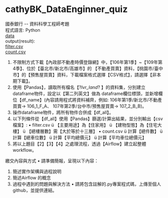 # cathyBK_DataEnginner_quiz
國泰銀行 -- 資料科學工程師考題  
程式語言: Python   
[data](https://drive.google.com/drive/folders/17dZ0KMLadqqnlc6dRUmevBx0sq9DAQ5-?usp=drive_link)   
output(result):  
[filter.csv](https://drive.google.com/file/d/1HZDWtrKPnzph9b3brmdZtExQMikoIanV/view?usp=drive_link)  
[count.csv](https://drive.google.com/file/d/1u9BObKA23wn7PyOLmPJkTkN3bYEQ5fPo/view?usp=drive_link)  


1. 不限制方式下載【內政部不動產時價登錄網】中，【106年第1季】~【109年第4季】、位於【臺北市/新北市/高雄市】的
【不動產買賣】資料，【桃園市/臺中市】的【預售屋買賣】資料，下載檔案格式選擇【CSV格式】，請選擇【非本期下載】。
2. 使用【Pandas】，讀取所有檔名【?_lvr_land_? 】的資料集，分別建立dataframe物件，設定以【第二列英文】做為
dataframe欄位標頭，並新增欄位【df_name】(內容請用程式將資料補齊，例如: 106年第1季/新北市/不動產買賣-> 106_1_F_A、
107年第2季/台中市/預售屋買賣-> 107_2_B_B)。
3. 操作dataframe物件，將所有物件合併成【df_all】。
4. 以下列條件從【df_all】使用【Pandas】篩選/計算出結果，並分別輸出【csv 檔案】:
• filter.csv
ü 【主要用途】為【住家用】
ü 【建物型態】為【住宅大樓】
ü 【總樓層數】需【大於等於十三層】
• count.csv
ü 計算【總件數】
ü 計算【總車位數】
ü 計算【平均總價元】
ü 計算【平均車位總價元】
5. 將以上題目【2】【3】【4】之處理流程，透過【Airflow】建立起整體workflow。

繳交內容與方式
• 請準備簡報，呈現以下內容：
1. 簡述實作架構與過程說明
2. 簡述Airflow 的概念
3. 過程中遇到的問題與解決方法
• 請將包含註解的.py專案程式碼，上傳至個人github，並提供連結。





